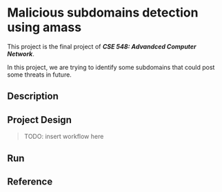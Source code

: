 # Malicious subdomains detection using amass
This project is the final project of ***CSE 548: Advandced Computer Network***.

In this project, we are trying to identify some subdomains that could post some threats in future.

## Description

## Project Design
> TODO: insert workflow here

## Run

## Reference
